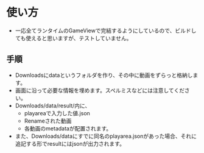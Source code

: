 # 使い方
- 一応全てランタイムのGameViewで完結するようにしているので、ビルドしても使えると思いますが、テストしていません。

## 手順
- Downloadsにdataというフォルダを作り、その中に動画をずらっと格納します。
- 画面に沿って必要な情報を埋めます。スペルミスなどには注意してください。
- Downloads/data/result/内に、
  - playareaで入力した値.json
  - Renameされた動画
  - 各動画のmetadataが配置されます。
- また、Downloads/dataにすでに同名のplayarea.jsonがあった場合、それに追記する形でresultにはjsonが出力されます。
